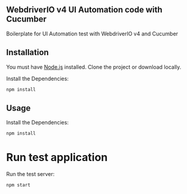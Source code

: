 ## WebdriverIO v4 UI Automation code with Cucumber
Boilerplate for UI Automation test with WebdriverIO v4 and Cucumber

## Installation

You must have [Node.js](https://www.nodejs.org/) installed.
Clone the project or download locally.

Install the Dependencies:
```sh
npm install
```

## Usage

Install the Dependencies:

```sh
npm install
```

# Run test application
Run the test server:

```sh
npm start
```
